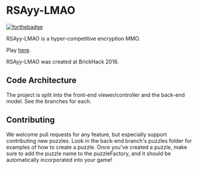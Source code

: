 # RSAyy-LMAO

[![forthebadge](http://forthebadge.com/images/badges/uses-html.svg)](http://forthebadge.com)

RSAyy-LMAO is a hyper-competitive encryption MMO.

Play [here](http://trevoredwards.github.io/RSAyy-LMAO/).

RSAyy-LMAO was created at BrickHack 2016.

## Code Architecture
The project is split into the front-end viewer/controller and the back-end model.  See the branches for each.

## Contributing

We welcome pull requests for any feature, but especially support contributing new puzzles.  Look in the back-end branch's
puzzles folder for examples of how to create a puzzle.  Once you've created a puzzle, make sure to add the puzzle name to the puzzleFactory, and it should be automatically incorporated into your game!
